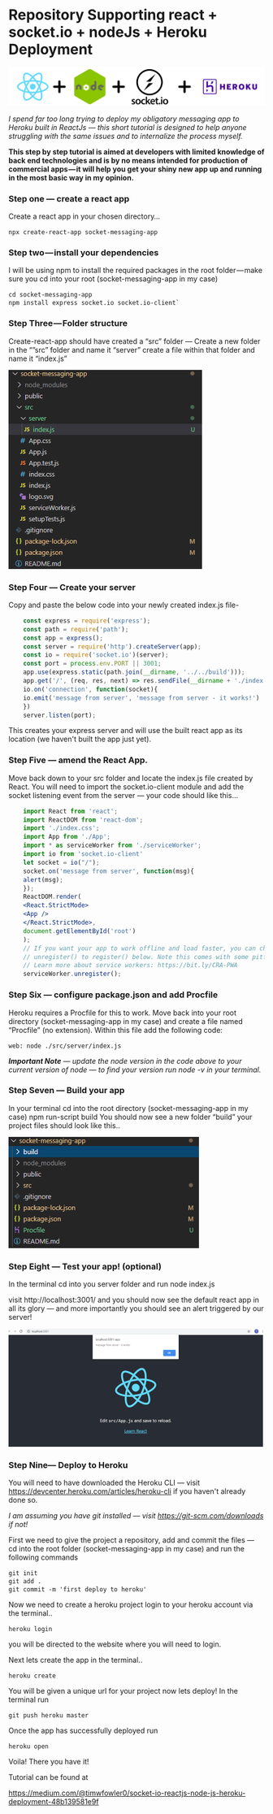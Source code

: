 # Repository Supporting react + socket.io + nodeJs + Heroku Deployment

![Image](https://github.com/timwf/Heroku-socketio-tutorial/blob/master/readme-images/Group%201.png)


*I spend far too long trying to deploy my obligatory messaging app to Heroku built in ReactJs — this short tutorial is designed to help anyone struggling with the same issues and to internalize the process myself.*

**This step by step tutorial is aimed at developers with limited knowledge of back end technologies and is by no means intended for production of commercial apps — it will help you get your shiny new app up and running in the most basic way in my opinion.**


### Step one — create a react app
Create a react app in your chosen directory…

    npx create-react-app socket-messaging-app
   
   
### Step two — install your dependencies
I will be using npm to install the required packages in the root folder — make sure you cd into your root (socket-messaging-app in my case)

    cd socket-messaging-app
    npm install express socket.io socket.io-client`

### Step Three — Folder structure
Create-react-app should have created a “src” folder — Create a new folder in the “”src” folder and name it “server” create a file within that folder and name it “index.js”

![Image](https://github.com/timwf/Heroku-socketio-tutorial/blob/master/readme-images/image%208.png)



### Step Four — Create your server
Copy and paste the below code into your newly created index.js file-
```js
    const express = require('express');
    const path = require('path');
    const app = express();
    const server = require('http').createServer(app);
    const io = require('socket.io')(server);
    const port = process.env.PORT || 3001;
    app.use(express.static(path.join(__dirname, '../../build')));
    app.get('/', (req, res, next) => res.sendFile(__dirname + './index.html'));
    io.on('connection', function(socket){
    io.emit('message from server', 'message from server - it works!')
    })
    server.listen(port);
```
This creates your express server and will use the built react app as its location (we haven't built the app just yet).
 
 
### Step Five — amend the React App.
Move back down to your src folder and locate the index.js file created by React. You will need to import the socket.io-client module and add the socket listening event from the server — your code should like this…

```jsx
    import React from 'react';
    import ReactDOM from 'react-dom';
    import './index.css';
    import App from './App';
    import * as serviceWorker from './serviceWorker';
    import io from 'socket.io-client'
    let socket = io("/");
    socket.on('message from server', function(msg){
    alert(msg);
    });
    ReactDOM.render(
    <React.StrictMode>
    <App />
    </React.StrictMode>,
    document.getElementById('root')
    );
    // If you want your app to work offline and load faster, you can change
    // unregister() to register() below. Note this comes with some pitfalls.
    // Learn more about service workers: https://bit.ly/CRA-PWA
    serviceWorker.unregister();
```
 
### Step Six — configure package.json and add Procfile
Heroku requires a Procfile for this to work. Move back into your root directory (socket-messaging-app in my case) and create a file named “Procfile” (no extension). Within this file add the following code:

    web: node ./src/server/index.js
_**Important Note** — update the node version in the code above to your current version of node — to find your version run node -v in your terminal._


### Step Seven — Build your app
In your terminal cd into the root directory (socket-messaging-app in my case)
    npm run-script build
You should now see a new folder “build” your project files should look like this..

![Image](https://github.com/timwf/Heroku-socketio-tutorial/blob/master/readme-images/image%209.png)

### Step Eight — Test your app! (optional)
In the terminal cd into you server folder and run
    node index.js

visit http://localhost:3001/ and you should now see the default react app in all its glory — and more importantly you should see an alert triggered by our server!

![Image](https://github.com/timwf/Heroku-socketio-tutorial/blob/master/readme-images/image%2010.png)


### Step Nine— Deploy to Heroku
You will need to have downloaded the Heroku CLI — visit https://devcenter.heroku.com/articles/heroku-cli if you haven't already done so.

_I am assuming you have git installed — visit https://git-scm.com/downloads if not!_

First we need to give the project a repository, add and commit the files — cd into the root folder (socket-messaging-app in my case) and run the following commands

    git init
    git add .
    git commit -m 'first deploy to heroku'

Now we need to create a heroku project login to your heroku account via the terminal..

    heroku login

you will be directed to the website where you will need to login.

Next lets create the app in the terminal..

    heroku create


You will be given a unique url for your project now lets deploy! In the terminal run

    git push heroku master

Once the app has successfully deployed run

    heroku open

Voila! There you have it!

Tutorial can be found at 

https://medium.com/@timwfowler0/socket-io-reactjs-node-js-heroku-deployment-48b139581e9f
